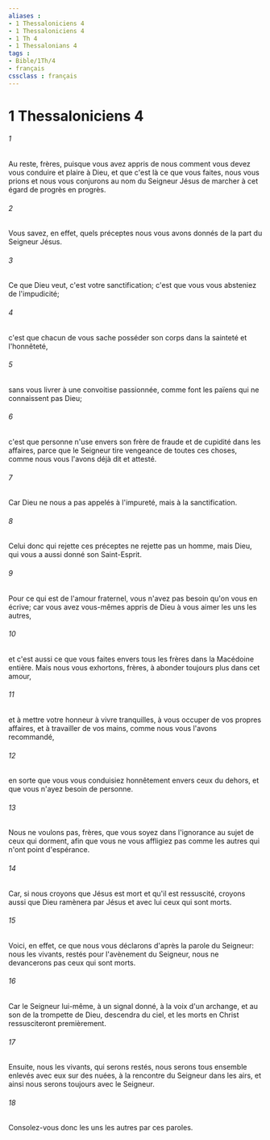 ```yaml
---
aliases : 
- 1 Thessaloniciens 4
- 1 Thessaloniciens 4
- 1 Th 4
- 1 Thessalonians 4
tags : 
- Bible/1Th/4
- français
cssclass : français
---
```


# 1 Thessaloniciens 4

###### 1
Au reste, frères, puisque vous avez appris de nous comment vous devez vous conduire et plaire à Dieu, et que c'est là ce que vous faites, nous vous prions et nous vous conjurons au nom du Seigneur Jésus de marcher à cet égard de progrès en progrès.
###### 2
Vous savez, en effet, quels préceptes nous vous avons donnés de la part du Seigneur Jésus.
###### 3
Ce que Dieu veut, c'est votre sanctification; c'est que vous vous absteniez de l'impudicité;
###### 4
c'est que chacun de vous sache posséder son corps dans la sainteté et l'honnêteté,
###### 5
sans vous livrer à une convoitise passionnée, comme font les païens qui ne connaissent pas Dieu;
###### 6
c'est que personne n'use envers son frère de fraude et de cupidité dans les affaires, parce que le Seigneur tire vengeance de toutes ces choses, comme nous vous l'avons déjà dit et attesté.
###### 7
Car Dieu ne nous a pas appelés à l'impureté, mais à la sanctification.
###### 8
Celui donc qui rejette ces préceptes ne rejette pas un homme, mais Dieu, qui vous a aussi donné son Saint-Esprit.
###### 9
Pour ce qui est de l'amour fraternel, vous n'avez pas besoin qu'on vous en écrive; car vous avez vous-mêmes appris de Dieu à vous aimer les uns les autres,
###### 10
et c'est aussi ce que vous faites envers tous les frères dans la Macédoine entière. Mais nous vous exhortons, frères, à abonder toujours plus dans cet amour,
###### 11
et à mettre votre honneur à vivre tranquilles, à vous occuper de vos propres affaires, et à travailler de vos mains, comme nous vous l'avons recommandé,
###### 12
en sorte que vous vous conduisiez honnêtement envers ceux du dehors, et que vous n'ayez besoin de personne.
###### 13
Nous ne voulons pas, frères, que vous soyez dans l'ignorance au sujet de ceux qui dorment, afin que vous ne vous affligiez pas comme les autres qui n'ont point d'espérance.
###### 14
Car, si nous croyons que Jésus est mort et qu'il est ressuscité, croyons aussi que Dieu ramènera par Jésus et avec lui ceux qui sont morts.
###### 15
Voici, en effet, ce que nous vous déclarons d'après la parole du Seigneur: nous les vivants, restés pour l'avènement du Seigneur, nous ne devancerons pas ceux qui sont morts.
###### 16
Car le Seigneur lui-même, à un signal donné, à la voix d'un archange, et au son de la trompette de Dieu, descendra du ciel, et les morts en Christ ressusciteront premièrement.
###### 17
Ensuite, nous les vivants, qui serons restés, nous serons tous ensemble enlevés avec eux sur des nuées, à la rencontre du Seigneur dans les airs, et ainsi nous serons toujours avec le Seigneur.
###### 18
Consolez-vous donc les uns les autres par ces paroles.
